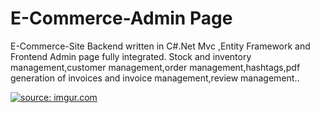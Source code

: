 # E-Commerce-Admin Page

E-Commerce-Site Backend written in C#.Net Mvc ,Entity Framework and Frontend Admin page fully integrated.  Stock and inventory management,customer management,order management,hashtags,pdf generation of invoices and invoice management,review management..


<a href="https://imgur.com/ByIYdSN"><img src="https://i.imgur.com/ByIYdSN.gif" title="source: imgur.com" /></a>
